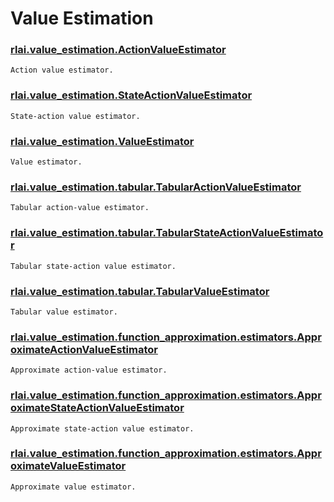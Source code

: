# Value Estimation
### [rlai.value_estimation.ActionValueEstimator](https://github.com/MatthewGerber/rlai/tree/master/src/rlai/value_estimation.py#L58)
```
Action value estimator.
```
### [rlai.value_estimation.StateActionValueEstimator](https://github.com/MatthewGerber/rlai/tree/master/src/rlai/value_estimation.py#L113)
```
State-action value estimator.
```
### [rlai.value_estimation.ValueEstimator](https://github.com/MatthewGerber/rlai/tree/master/src/rlai/value_estimation.py#L15)
```
Value estimator.
```
### [rlai.value_estimation.tabular.TabularActionValueEstimator](https://github.com/MatthewGerber/rlai/tree/master/src/rlai/value_estimation/tabular.py#L96)
```
Tabular action-value estimator.
```
### [rlai.value_estimation.tabular.TabularStateActionValueEstimator](https://github.com/MatthewGerber/rlai/tree/master/src/rlai/value_estimation/tabular.py#L202)
```
Tabular state-action value estimator.
```
### [rlai.value_estimation.tabular.TabularValueEstimator](https://github.com/MatthewGerber/rlai/tree/master/src/rlai/value_estimation/tabular.py#L16)
```
Tabular value estimator.
```
### [rlai.value_estimation.function_approximation.estimators.ApproximateActionValueEstimator](https://github.com/MatthewGerber/rlai/tree/master/src/rlai/value_estimation/function_approximation/estimators.py#L71)
```
Approximate action-value estimator.
```
### [rlai.value_estimation.function_approximation.estimators.ApproximateStateActionValueEstimator](https://github.com/MatthewGerber/rlai/tree/master/src/rlai/value_estimation/function_approximation/estimators.py#L141)
```
Approximate state-action value estimator.
```
### [rlai.value_estimation.function_approximation.estimators.ApproximateValueEstimator](https://github.com/MatthewGerber/rlai/tree/master/src/rlai/value_estimation/function_approximation/estimators.py#L21)
```
Approximate value estimator.
```
